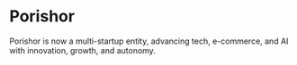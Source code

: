 # Porishor
Porishor is now a multi-startup entity, advancing tech, e-commerce, and AI with innovation, growth, and autonomy.
